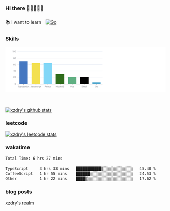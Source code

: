 ### Hi there 👋👋👋👋👋

 :books: I want to learn <a href="https://go.dev/" target="_blank"><img style="margin: 10px" src="https://profilinator.rishav.dev/skills-assets/go-original.svg" alt="Go" height="50" /></a>  

### Skills
![](img/2022-09-05-22-04-20.png)

<br />

[![xzdry's github stats](https://github-readme-stats.vercel.app/api?username=xzdry&count_private=true&show_icons=true&theme=vue)](https://github.com/xzdry)

### leetcode
[![xzdry's leetcode stats](https://leetcard.jacoblin.cool/xzdry-2?theme=light&font=Anek%20Kannada&site=cn)](https://leetcode.cn/u/xzdry-2/)

### wakatime
<!--START_SECTION:waka-->

```text
Total Time: 6 hrs 27 mins

TypeScript     3 hrs 33 mins   ███████████▒░░░░░░░░░░░░░   45.40 %
CoffeeScript   1 hr 55 mins    ██████░░░░░░░░░░░░░░░░░░░   24.53 %
Other          1 hr 22 mins    ████▒░░░░░░░░░░░░░░░░░░░░   17.62 %
```

<!--END_SECTION:waka-->

### blog posts
[xzdry's realm](https://www.justdry.net/)
